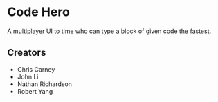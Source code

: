 # Code Hero

A multiplayer UI to time who can type a block of given code the fastest.

## Creators

- Chris Carney
- John Li
- Nathan Richardson
- Robert Yang
